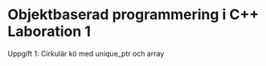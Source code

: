 Objektbaserad programmering i C++ Laboration 1
==============================================

Uppgift 1: Cirkulär kö med unique_ptr och array
